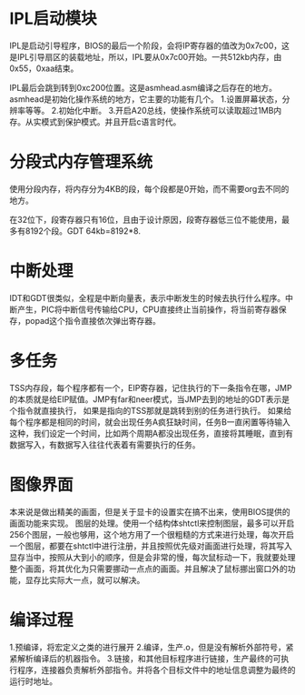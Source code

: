 # IPL启动模块
IPL是启动引导程序，BIOS的最后一个阶段，会将IP寄存器的值改为0x7c00，这是IPL引导扇区的装载地址，所以，IPL要从0x7c00开始。一共512kb内存，由0x55，0xaa结束。

IPL最后会跳到转到0xc200位置。这是asmhead.asm编译之后存在的地方。asmhead是初始化操作系统的地方，它主要的功能有几个。
1.设置屏幕状态，分辨率等等。
2.初始化中断。
3.开启A20总线，使操作系统可以读取超过1MB内存。从实模式到保护模式。并且开启c语言时代。

# 分段式内存管理系统
使用分段内存，将内存分为4KB的段，每个段都是0开始，而不需要org去不同的地方。

在32位下，段寄存器只有16位，且由于设计原因，段寄存器低三位不能使用，最多有8192个段。GDT 64kb=8192*8.


# 中断处理
IDT和GDT很类似，全程是中断向量表，表示中断发生的时候去执行什么程序。中断产生，PIC将中断信号传输给CPU，CPU直接终止当前操作，将当前寄存器保存，popad这个指令直接依次弹出寄存器。  
# 多任务
TSS内存段，每个程序都有一个，EIP寄存器，记住执行的下一条指令在哪，JMP的本质就是给EIP赋值。JMP有far和neer模式，当JMP去到的地址的GDT表示是个指令就直接执行， 如果是指向的TSS那就是跳转到别的任务进行执行。
如果给每个程序都是相同的时间，就会出现任务A疯狂缺时间，任务B一直闲置等待输入这种，我们设定一个时间，比如两个周期A都没出现任务，直接将其睡眠，直到有数据写入，有数据写入往往代表着有需要执行的任务。

# 图像界面
本来说是做出精美的画面，但是关于显卡的设置实在搞不出来，使用BIOS提供的画面功能来实现。
图层的处理。使用一个结构体shtctl来控制图层，最多可以开启256个图层，一般也够用，这个地方用了一个很粗糙的方式来进行处理，每次开启一个图层，都要在shtctl中进行注册，并且按照优先级对画面进行处理，将其写入显存当中，按照从大到小的顺序，但是会非常的慢，每次鼠标动一下，我就要处理整个画面，将其优化为只需要挪动一点点的画面。并且解决了鼠标挪出窗口外的功能，显存比实际大一点，就可以解决。


# 编译过程
1.预编译，将宏定义之类的进行展开
2.编译，生产.o，但是没有解析外部符号，紧紧解析编译后的机器指令。
3.链接，和其他目标程序进行链接，生产最终的可执行程序，连接器负责解析外部指令。并将各个目标文件中的地址信息调整为最终的运行时地址。
